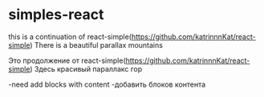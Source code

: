# simples-react


this is a continuation of  react-simple(https://github.com/katrinnnKat/react-simple)
Тhere is a beautiful parallax mountains

Это продолжение от react-simple(https://github.com/katrinnnKat/react-simple)
Здесь красивый параллакс гор  

-need add blocks with content
-добавить блоков контента
